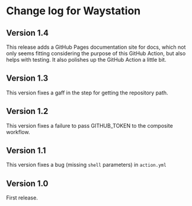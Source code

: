 # Change log for Waystation

## Version 1.4

This release adds a GitHub Pages documentation site for docs, which not only seems fitting considering the purpose of this GitHub Action, but also helps with testing. It also polishes up the GitHub Action a little bit.


## Version 1.3

This version fixes a gaff in the step for getting the repository path.


## Version 1.2

This version fixes a failure to pass GITHUB_TOKEN to the composite workflow.


## Version 1.1

This version fixes a bug (missing `shell` parameters) in `action.yml`


## Version 1.0

First release.
